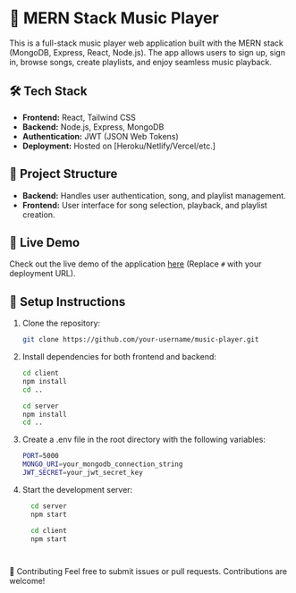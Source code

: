 # 🎵 MERN Stack Music Player

This is a full-stack music player web application built with the MERN stack (MongoDB, Express, React, Node.js). The app allows users to sign up, sign in, browse songs, create playlists, and enjoy seamless music playback.


## 🛠️ Tech Stack

- **Frontend:** React, Tailwind CSS
- **Backend:** Node.js, Express, MongoDB
- **Authentication:** JWT (JSON Web Tokens)
- **Deployment:** Hosted on [Heroku/Netlify/Vercel/etc.]

## 📂 Project Structure

- **Backend:** Handles user authentication, song, and playlist management.
- **Frontend:** User interface for song selection, playback, and playlist creation.

## 🔗 Live Demo

Check out the live demo of the application [here](#) (Replace `#` with your deployment URL).

## 📝 Setup Instructions

1. Clone the repository:
   ```bash
   git clone https://github.com/your-username/music-player.git

2. Install dependencies for both frontend and backend:
   ```bash
   cd client
   npm install
   cd ..
   
   cd server
   npm install
   cd ..

3. Create a .env file in the root directory with the following variables:
   ```bash
   PORT=5000
   MONGO_URI=your_mongodb_connection_string
   JWT_SECRET=your_jwt_secret_key


 4. Start the development server:
    ```bash
      cd server
      npm start

      cd client
      npm start




🤝 Contributing
Feel free to submit issues or pull requests. Contributions are welcome!
